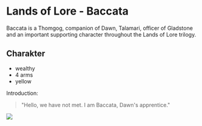 # Lands of Lore - Baccata

Baccata is a Thomgog, companion of Dawn, Talamari, officer of Gladstone and an important supporting character throughout the Lands of Lore trilogy.

## Charakter
* wealthy
* 4 arms
* yellow

Introduction:
> "Hello, we have not met. I am Baccata, Dawn's apprentice."

<img src="https://vignette.wikia.nocookie.net/lands-of-lore/images/9/90/Baccata.png/revision/latest/scale-to-width-down/310?cb=20200303212350" />
